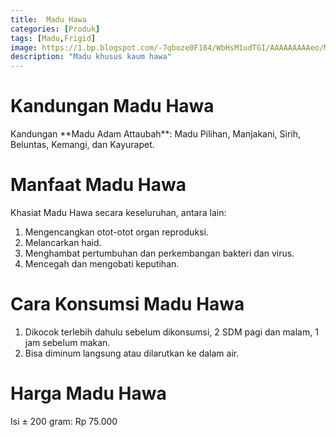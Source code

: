 ```yaml
---
title:  Madu Hawa
categories: [Produk]
tags: [Madu,Frigid]
image: https://1.bp.blogspot.com/-7qboze0F184/WbHsM1udTGI/AAAAAAAAAeo/M2wBLpGwsMkOxgeH085IAEgDJQM6oVKvACKgBGAs/s1600/madu-hawa.png
description: "Madu khusus kaum hawa"
---
```


<h1>Kandungan Madu Hawa</h1>

<div>Kandungan **Madu Adam Attaubah**: Madu Pilihan, Manjakani, Sirih, Beluntas, Kemangi, dan Kayurapet.</div>

<h1>Manfaat Madu Hawa</h1>

<div>Khasiat Madu Hawa secara keseluruhan, antara lain:</div>

<ol><li>Mengencangkan otot-otot organ reproduksi.</li>
<li>Melancarkan haid.</li>
<li>Menghambat pertumbuhan dan perkembangan bakteri dan virus.</li>
<li>Mencegah dan mengobati keputihan.</li></ol>

<h1>Cara Konsumsi Madu Hawa</h1>

<ol><li>Dikocok terlebih dahulu sebelum dikonsumsi, 2 SDM pagi dan malam, 1 jam sebelum makan.</li>
<li>Bisa diminum langsung atau dilarutkan ke dalam air.</li></ol>

<h1>Harga Madu Hawa</h1>

<div>Isi ± 200 gram:  Rp 75.000</div>